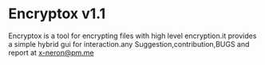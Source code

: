 # Encryptox v1.1
Encryptox is a tool for encrypting files with high level encryption.it provides a simple hybrid gui for interaction.any Suggestion,contribution,BUGS and report at x-neron@pm.me

